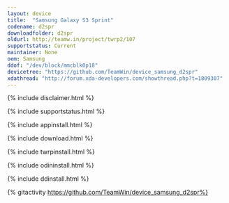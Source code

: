 ```yaml
---
layout: device
title:  "Samsung Galaxy S3 Sprint"
codename: d2spr
downloadfolder: d2spr
oldurl: http://teamw.in/project/twrp2/107
supportstatus: Current
maintainer: None
oem: Samsung
ddof: "/dev/block/mmcblk0p18"
devicetree: "https://github.com/TeamWin/device_samsung_d2spr"
xdathread: "http://forum.xda-developers.com/showthread.php?t=1809307"
---
```


{% include disclaimer.html %}

{% include supportstatus.html %}

{% include appinstall.html %}

{% include download.html %}

{% include twrpinstall.html %}

{% include odininstall.html %}

{% include ddinstall.html %}

{% gitactivity  https://github.com/TeamWin/device_samsung_d2spr%}
